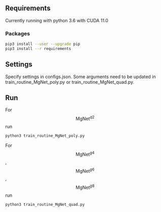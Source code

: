 ## Requirements
Currently running with 
  python 3.6 with CUDA 11.0
### Packages
```bash
pip3 install --user --upgrade pip
pip3 install --r requirements

```

## Settings
Specify settings in configs.json. Some arguments need to be updated in train_routine_MgNet_poly.py or train_routine_MgNet_quad.py.

## Run
For $$\text{MgNet}^{q2}$$ run
```bash
python3 train_routine_MgNet_poly.py
```
For  $$\text{MgNet}^{g4}$$,  $$\text{MgNet}^{g6}$$,  $$\text{MgNet}^{g8}$$ run
```bash
python3 train_routine_MgNet_quad.py
```